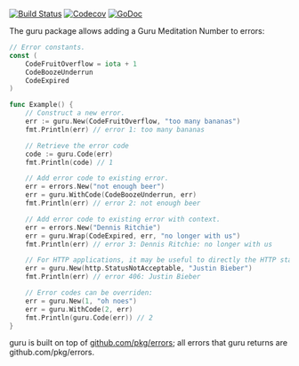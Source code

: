 [![Build Status](https://travis-ci.com/Teamwork/guru.svg?branch=master)](https://travis-ci.com/Teamwork/guru)
[![Codecov](https://img.shields.io/codecov/c/github/Teamwork/guru.svg?style=flat)](https://codecov.io/gh/Teamwork/guru)
[![GoDoc](https://godoc.org/github.com/Teamwork/guru?status.svg)](http://godoc.org/github.com/Teamwork/guru)

The guru package allows adding a Guru Meditation Number to errors:

```go
// Error constants.
const (
	CodeFruitOverflow = iota + 1
	CodeBoozeUnderrun
	CodeExpired
)

func Example() {
	// Construct a new error.
	err := guru.New(CodeFruitOverflow, "too many bananas")
	fmt.Println(err) // error 1: too many bananas

	// Retrieve the error code
	code := guru.Code(err)
	fmt.Println(code) // 1

	// Add error code to existing error.
	err = errors.New("not enough beer")
	err = guru.WithCode(CodeBoozeUnderrun, err)
	fmt.Println(err) // error 2: not enough beer

	// Add error code to existing error with context.
	err = errors.New("Dennis Ritchie")
	err = guru.Wrap(CodeExpired, err, "no longer with us")
	fmt.Println(err) // error 3: Dennis Ritchie: no longer with us

	// For HTTP applications, it may be useful to directly the HTTP status codes:
	err = guru.New(http.StatusNotAcceptable, "Justin Bieber")
	fmt.Println(err) // error 406: Justin Bieber

	// Error codes can be overriden:
	err = guru.New(1, "oh noes")
	err = guru.WithCode(2, err)
	fmt.Println(guru.Code(err)) // 2
}
```

guru is built on top of [github.com/pkg/errors](https://github.com/pkg/errors);
all errors that guru returns are github.com/pkg/errors.
